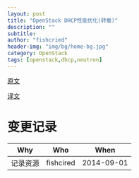 ```yaml
---
layout: post
title: "OpenStack DHCP性能优化(转载)"
description: ""
subtitle:
author: "fishcried"
header-img: "img/bg/home-bg.jpg"
category: OpenStack
tags: [openstack,dhcp,neutron]
---
```


[原文](https://www.mirantis.com/blog/improving-dhcp-performance-openstack/)

[译文](http://www.oschina.net/translate/improving-dhcp-performance-openstack)

# 变更记录

|Why | Who | When |
|----|-----|------|
|记录资源|fishcired|2014-09-01 |

